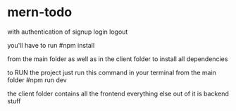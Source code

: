 # mern-todo
with authentication of signup login logout


you'll have to run 
#npm install

from the main folder as well as in the client folder to install all dependencies

to RUN the project just run this command in your terminal from the main folder
#npm run dev



the client folder contains all the frontend
everything else out of it is backend stuff 
